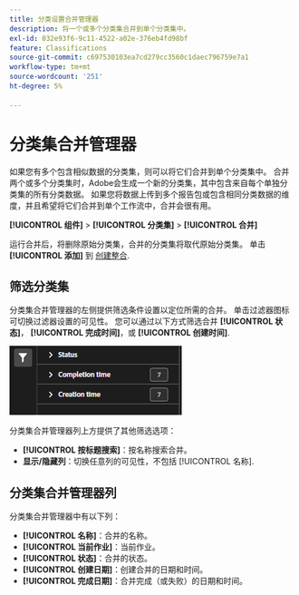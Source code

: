 ```yaml
---
title: 分类设置合并管理器
description: 将一个或多个分类集合并到单个分类集中。
exl-id: 032e93f6-9c11-4522-a02e-376eb4fd98bf
feature: Classifications
source-git-commit: c697530103ea7cd279cc3560c1daec796759e7a1
workflow-type: tm+mt
source-wordcount: '251'
ht-degree: 5%

---
```


# 分类集合并管理器

如果您有多个包含相似数据的分类集，则可以将它们合并到单个分类集中。 合并两个或多个分类集时，Adobe会生成一个新的分类集，其中包含来自每个单独分类集的所有分类数据。 如果您将数据上传到多个报告包或包含相同分类数据的维度，并且希望将它们合并到单个工作流中，合并会很有用。

**[!UICONTROL 组件]** > **[!UICONTROL 分类集]** > **[!UICONTROL 合并]**

运行合并后，将删除原始分类集，合并的分类集将取代原始分类集。 单击 **[!UICONTROL 添加]** 到 [创建整合](process.md).

## 筛选分类集

分类集合并管理器的左侧提供筛选条件设置以定位所需的合并。 单击过滤器图标可切换过滤器设置的可见性。 您可以通过以下方式筛选合并 **[!UICONTROL 状态]**， **[!UICONTROL 完成时间]**，或 **[!UICONTROL 创建时间]**.

![分类集合并筛选器](../../assets/classification-set-consolidation-filters.png)

分类集合并管理器列上方提供了其他筛选选项：

* **[!UICONTROL 按标题搜索]**：按名称搜索合并。
* **显示/隐藏列**：切换任意列的可见性，不包括 [!UICONTROL 名称].

## 分类集合并管理器列

分类集合并管理器中有以下列：

* **[!UICONTROL 名称]**：合并的名称。
* **[!UICONTROL 当前作业]**：当前作业。 <!-- todo: better description -->
* **[!UICONTROL 状态]**：合并的状态。 <!-- todo: get list of possible statuses -->
* **[!UICONTROL 创建日期]**：创建合并的日期和时间。
* **[!UICONTROL 完成日期]**：合并完成（或失败）的日期和时间。
